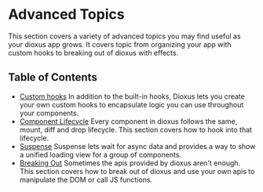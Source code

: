 # Advanced Topics

This section covers a variety of advanced topics you may find useful as your dioxus app grows. It covers topic from organizing your app with custom hooks to breaking out of dioxus with effects.

## Table of Contents

- [Custom hooks](./custom_hooks.md) In addition to the built-in hooks, Dioxus lets you create your own custom hooks to encapsulate logic you can use throughout your components.
- [Component Lifecycle](./lifecycle.md) Every component in dioxus follows the same, mount, diff and drop lifecycle. This section covers how to hook into that lifecycle.
- [Suspense](./suspense.md) Suspense lets wait for async data and provides a way to show a unified loading view for a group of components.
- [Breaking Out](./breaking_out.md) Sometimes the apis provided by dioxus aren't enough. This section covers how to break out of dioxus and use your own apis to manipulate the DOM or call JS functions.
